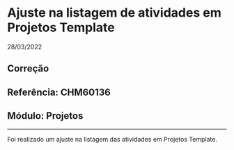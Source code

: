 # Ajuste na listagem de atividades em Projetos Template
28/03/2022
## Correção
## Referência: CHM60136
## Módulo: Projetos
***

Foi realizado um ajuste na listagem das atividades em Projetos Template.
